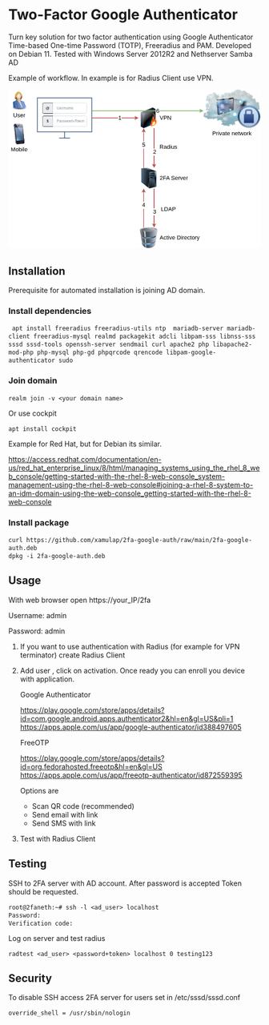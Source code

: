 # Two-Factor Google Authenticator 

Turn key solution for two factor authentication using Google Authenticator Time-based One-time Password (TOTP), Freeradius and PAM. 
Developed on Debian 11. 
Tested with Windows Server 2012R2 and Nethserver Samba AD

Example of workflow. In example is for Radius Client use VPN.

![workflow](https://raw.githubusercontent.com/xamulap/2fa-google-auth/main/pics/2fa.png)


## Installation

Prerequisite for automated installation is joining AD domain. 

### Install dependencies
   
     apt install freeradius freeradius-utils ntp  mariadb-server mariadb-client freeradius-mysql realmd packagekit adcli libpam-sss libnss-sss sssd sssd-tools openssh-server sendmail curl apache2 php libapache2-mod-php php-mysql php-gd phpqrcode qrencode libpam-google-authenticator sudo
     
### Join domain

    realm join -v <your domain name>
Or use cockpit

    apt install cockpit

Example for Red Hat, but for Debian its similar.

https://access.redhat.com/documentation/en-us/red_hat_enterprise_linux/8/html/managing_systems_using_the_rhel_8_web_console/getting-started-with-the-rhel-8-web-console_system-management-using-the-rhel-8-web-console#joining-a-rhel-8-system-to-an-idm-domain-using-the-web-console_getting-started-with-the-rhel-8-web-console

### Install package

    curl https://github.com/xamulap/2fa-google-auth/raw/main/2fa-google-auth.deb
    dpkg -i 2fa-google-auth.deb


## Usage

With web browser open https://your_IP/2fa

Username: admin

Password: admin

 1. If you want to use authentication with Radius (for example for VPN terminator) create Radius Client
 2. Add user , click on activation. Once ready you can enroll you device with application. 
 
	Google Authenticator

	https://play.google.com/store/apps/details?id=com.google.android.apps.authenticator2&hl=en&gl=US&pli=1
	https://apps.apple.com/us/app/google-authenticator/id388497605
	
	FreeOTP
	
	https://play.google.com/store/apps/details?id=org.fedorahosted.freeotp&hl=en&gl=US
	https://apps.apple.com/us/app/freeotp-authenticator/id872559395

	Options are 
     - Scan QR code (recommended)
     - Send email with link 
     - Send SMS with link
     
3. Test with Radius Client


## Testing
SSH to 2FA server with AD account. After password is accepted Token should be requested. 

    root@2faneth:~# ssh -l <ad_user> localhost
    Password: 
    Verification code:

Log on server and test radius 

    radtest <ad_user> <password+token> localhost 0 testing123

## Security

To disable SSH access 2FA server for users set in /etc/sssd/sssd.conf

    override_shell = /usr/sbin/nologin



